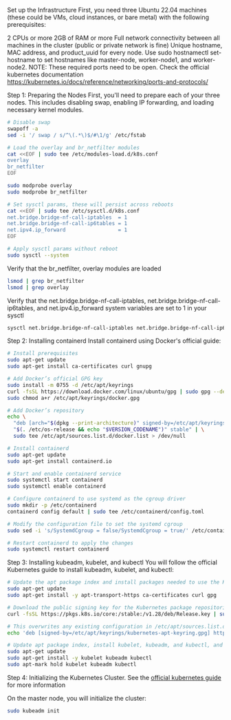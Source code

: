 Set up the Infrastructure
First, you need three Ubuntu 22.04 machines (these could be VMs, cloud instances, or bare metal) with the following prerequisites:

2 CPUs or more
2GB of RAM or more
Full network connectivity between all machines in the cluster (public or private network is fine)
Unique hostname, MAC address, and product_uuid for every node. Use sudo hostnamectl set-hostname <node-name> to set hostnames like master-node, worker-node1, and worker-node2.
NOTE: These required ports need to be open. Check the official kubernetes documentation https://kubernetes.io/docs/reference/networking/ports-and-protocols/

Step 1: Preparing the Nodes
First, you'll need to prepare each of your three nodes. This includes disabling swap, enabling IP forwarding, and loading necessary kernel modules.
```bash
# Disable swap
swapoff -a
sed -i '/ swap / s/^\(.*\)$/#\1/g' /etc/fstab

# Load the overlay and br_netfilter modules
cat <<EOF | sudo tee /etc/modules-load.d/k8s.conf
overlay
br_netfilter
EOF

sudo modprobe overlay
sudo modprobe br_netfilter

# Set sysctl params, these will persist across reboots
cat <<EOF | sudo tee /etc/sysctl.d/k8s.conf
net.bridge.bridge-nf-call-iptables  = 1
net.bridge.bridge-nf-call-ip6tables = 1
net.ipv4.ip_forward                 = 1
EOF

# Apply sysctl params without reboot
sudo sysctl --system
```
Verify that the br_netfilter, overlay modules are loaded
```bash
lsmod | grep br_netfilter
lsmod | grep overlay
```
Verify that the net.bridge.bridge-nf-call-iptables, net.bridge.bridge-nf-call-ip6tables, and net.ipv4.ip_forward system variables are set to 1 in your sysctl
```bash
sysctl net.bridge.bridge-nf-call-iptables net.bridge.bridge-nf-call-ip6tables net.ipv4.ip_forward
```

Step 2: Installing containerd
Install containerd using Docker's official guide:
```bash
# Install prerequisites
sudo apt-get update
sudo apt-get install ca-certificates curl gnupg

# Add Docker’s official GPG key
sudo install -m 0755 -d /etc/apt/keyrings
curl -fsSL https://download.docker.com/linux/ubuntu/gpg | sudo gpg --dearmor -o /etc/apt/keyrings/docker.gpg
sudo chmod a+r /etc/apt/keyrings/docker.gpg

# Add Docker’s repository
echo \
  "deb [arch="$(dpkg --print-architecture)" signed-by=/etc/apt/keyrings/docker.gpg] https://download.docker.com/linux/ubuntu \
  "$(. /etc/os-release && echo "$VERSION_CODENAME")" stable" | \
  sudo tee /etc/apt/sources.list.d/docker.list > /dev/null

# Install containerd
sudo apt-get update
sudo apt-get install containerd.io

# Start and enable containerd service
sudo systemctl start containerd
sudo systemctl enable containerd

# Configure containerd to use systemd as the cgroup driver
sudo mkdir -p /etc/containerd
containerd config default | sudo tee /etc/containerd/config.toml

# Modify the configuration file to set the systemd cgroup
sudo sed -i 's/SystemdCgroup = false/SystemdCgroup = true/' /etc/containerd/config.toml

# Restart containerd to apply the changes
sudo systemctl restart containerd
```

Step 3: Installing kubeadm, kubelet, and kubectl
You will follow the official Kubernetes guide to install kubeadm, kubelet, and kubectl:
```bash
# Update the apt package index and install packages needed to use the Kubernetes apt repository
sudo apt-get update
sudo apt-get install -y apt-transport-https ca-certificates curl gpg

# Download the public signing key for the Kubernetes package repositories
curl -fsSL https://pkgs.k8s.io/core:/stable:/v1.28/deb/Release.key | sudo gpg --dearmor -o /etc/apt/keyrings/kubernetes-apt-keyring.gpg

# This overwrites any existing configuration in /etc/apt/sources.list.d/kubernetes.list
echo 'deb [signed-by=/etc/apt/keyrings/kubernetes-apt-keyring.gpg] https://pkgs.k8s.io/core:/stable:/v1.28/deb/ /' | sudo tee /etc/apt/sources.list.d/kubernetes.list

# Update apt package index, install kubelet, kubeadm, and kubectl, and pin their version
sudo apt-get update
sudo apt-get install -y kubelet kubeadm kubectl
sudo apt-mark hold kubelet kubeadm kubectl
```

Step 4: Initializing the Kubernetes Cluster. See the <a href="https://kubernetes.io/docs/setup/production-environment/tools/kubeadm/create-cluster-kubeadm"> official kubernetes guide </a> for more information

On the master node, you will initialize the cluster:
```bash
sudo kubeadm init
```